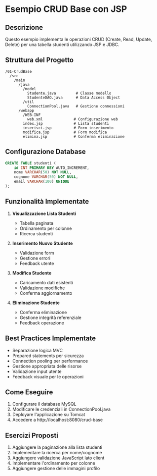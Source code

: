# Esempio CRUD Base con JSP

## Descrizione
Questo esempio implementa le operazioni CRUD (Create, Read, Update, Delete) per una tabella studenti utilizzando JSP e JDBC.

## Struttura del Progetto
```
/01-CrudBase
  /src
    /main
      /java
        /model
          Studente.java         # Classe modello
          StudenteDAO.java      # Data Access Object
        /util
          ConnectionPool.java   # Gestione connessioni
      /webapp
        /WEB-INF
          web.xml              # Configurazione web
        index.jsp              # Lista studenti
        inserisci.jsp          # Form inserimento
        modifica.jsp           # Form modifica
        elimina.jsp            # Conferma eliminazione
```

## Configurazione Database
```sql
CREATE TABLE studenti (
    id INT PRIMARY KEY AUTO_INCREMENT,
    nome VARCHAR(50) NOT NULL,
    cognome VARCHAR(50) NOT NULL,
    email VARCHAR(100) UNIQUE
);
```

## Funzionalità Implementate
1. **Visualizzazione Lista Studenti**
   - Tabella paginata
   - Ordinamento per colonne
   - Ricerca studenti

2. **Inserimento Nuovo Studente**
   - Validazione form
   - Gestione errori
   - Feedback utente

3. **Modifica Studente**
   - Caricamento dati esistenti
   - Validazione modifiche
   - Conferma aggiornamento

4. **Eliminazione Studente**
   - Conferma eliminazione
   - Gestione integrità referenziale
   - Feedback operazione

## Best Practices Implementate
- Separazione logica MVC
- Prepared statements per sicurezza
- Connection pooling per performance
- Gestione appropriata delle risorse
- Validazione input utente
- Feedback visuale per le operazioni

## Come Eseguire
1. Configurare il database MySQL
2. Modificare le credenziali in ConnectionPool.java
3. Deployare l'applicazione su Tomcat
4. Accedere a http://localhost:8080/crud-base

## Esercizi Proposti
1. Aggiungere la paginazione alla lista studenti
2. Implementare la ricerca per nome/cognome
3. Aggiungere validazione JavaScript lato client
4. Implementare l'ordinamento per colonne
5. Aggiungere gestione delle immagini profilo